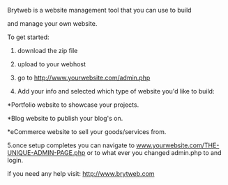 
Brytweb is a website management tool that you can use to build

and manage your own website.


To get started:

1. download the zip file

2. upload to your webhost

3. go to http://www.yourwebsite.com/admin.php 

4. Add your info and selected which type of website you'd like to build:

*Portfolio website to showcase your projects.

*Blog website to publish your blog's on.

*eCommerce website to sell your goods/services from.


5.once setup completes you can navigate to www.yourwebsite.com/THE-UNIQUE-ADMIN-PAGE.php or to
 what ever you changed admin.php to and login.


if you need any help visit:
http://www.brytweb.com